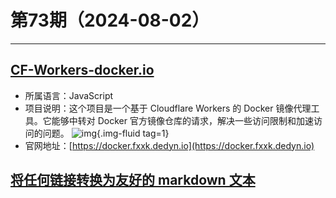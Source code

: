 # 第73期（2024-08-02）

---
## [CF-Workers-docker.io](https://github.com/cmliu/CF-Workers-docker.io)
- 所属语言：JavaScript
- 项目说明：这个项目是一个基于 Cloudflare Workers 的 Docker 镜像代理工具。它能够中转对 Docker 官方镜像仓库的请求，解决一些访问限制和加速访问的问题。
![img](https://mirror.ghproxy.com/https://raw.githubusercontent.com/xiaoxuan6/weekly/main/docs/static/images/2024-08-02/1722567563.png){.img-fluid tag=1}
- 官网地址：[https://docker.fxxk.dedyn.io](https://docker.fxxk.dedyn.io)

## [将任何链接转换为友好的 markdown 文本](https://r.jina.ai)
